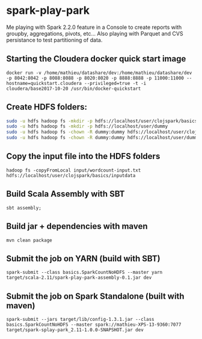 # spark-play-park
Me playing with Spark 2.2.0 feature in a Console to create reports with groupby, aggregations, pivots, etc... Also playing with Parquet and CVS persistance to test partitioning of data.


## Starting the Cloudera docker quick start image

    docker run -v /home/mathieu/datashare/dev:/home/mathieu/datashare/dev -p 8042:8042 -p 8088:8088 -p 8020:8020 -p 8888:8888 -p 11000:11000 --hostname=quickstart.cloudera --privileged=true -t -i cloudera/base2017-10-20 /usr/bin/docker-quickstart


## Create HDFS folders:

```bash
sudo -u hdfs hadoop fs -mkdir -p hdfs://localhost/user/clojspark/basics/inputdata
sudo -u hdfs hadoop fs -mkdir -p hdfs://localhost/user/dummy
sudo -u hdfs hadoop fs -chown -R dummy:dummy hdfs://localhost/user/clojspark/basics/inputdata
sudo -u hdfs hadoop fs -chown -R dummy:dummy hdfs://localhost/user/dummy
```

## Copy the input file into the HDFS folders

    hadoop fs -copyFromLocal input/wordcount-input.txt hdfs://localhost/user/clojspark/basics/inputdata

## Build Scala Assembly with SBT

    sbt assembly;

## Build jar + dependencies with maven

    mvn clean package

## Submit the job on YARN (build with SBT)

    spark-submit --class basics.SparkCountNoHDFS --master yarn target/scala-2.11/spark-play-park-assembly-0.1.jar dev

## Submit the job on Spark Standalone (built with maven)

    spark-submit --jars target/lib/config-1.3.1.jar --class basics.SparkCountNoHDFS --master spark://mathieu-XPS-13-9360:7077 target/spark-splay-park_2.11-1.0.0-SNAPSHOT.jar dev